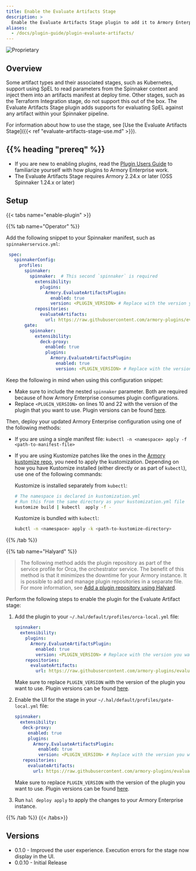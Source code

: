 ```yaml
---
title: Enable the Evaluate Artifacts Stage
description: >
  Enable the Evaluate Artifacts Stage plugin to add it to Armory Enterprise. The stage gives pipeline creators the ability to create base64 artifacts from text saved within a pipeline. The contents of the new artifact include the results of any SpEL expressions that are evaluated.
aliases:
  - /docs/plugin-guide/plugin-evaluate-artifacts/
---
```


![Proprietary](/images/proprietary.svg)

## Overview

Some artifact types and their associated stages, such as Kubernetes, support  using SpEL to read parameters from the Spinnaker context and inject them into an artifacts manifest at deploy time. Other stages, such as the Terraform Integration stage, do not support this out of the box. The Evaluate Artifacts Stage plugin adds supports for evaluating SpEL against any artifact within your Spinnaker pipeline.

For information about how to use the stage, see [Use the Evaluate Artifacts Stage]({{< ref "evaluate-artifacts-stage-use.md" >}}).

## {{% heading "prereq" %}}

* If you are new to enabling plugins, read the [Plugin Users Guide](https://spinnaker.io/guides/user/plugins/) to familiarize yourself with how plugins to Armory Enterprise work.
* The Evaluate Artifacts Stage requires Armory 2.24.x or later (OSS Spinnaker 1.24.x or later)


## Setup

{{< tabs name="enable-plugin" >}}

{{% tab name="Operator" %}}

Add the following snippet to your Spinnaker manifest, such as `spinnakerservice.yml`:

   ```yaml
    spec:
      spinnakerConfig:
        profiles:
          spinnaker:  
            spinnaker:  # This second `spinnaker` is required
              extensibility:
                plugins:
                  Armory.EvaluateArtifactsPlugin:
                    enabled: true
                    version: <PLUGIN_VERSION> # Replace with the version you want to use. For example, use 0.1.0.
              repositories:
                evaluateArtifacts:
                  url: https://raw.githubusercontent.com/armory-plugins/evaluate-artifacts-releases/master/repositories.json
          gate:
            spinnaker:
              extensibility:
                deck-proxy:
                  enabled: true
                  plugins:
                    Armory.EvaluateArtifactsPlugin:
                      enabled: true
                      version: <PLUGIN_VERSION> # Replace with the version you want to use. For example, use 0.1.0.
   ```

Keep the following in mind when using this configuration snippet: 

* Make sure to include the nested `spinnaker` parameter. Both are required because of how Armory Enterprise consumes plugin configurations.
* Replace `<PLUGIN_VERSION>` on lines 10 and 22 with the version of the plugin that you want to use. Plugin versions can be found [here](#versions).

Then, deploy your updated Armory Enterprise configuration using one of the following methods:

- If you are using a single manifest file: `kubectl -n <namespace> apply -f <path-to-manifest-file>`
- If you are using Kustomize patches like the ones in the [Armory kustomize repo](https://github.com/armory/spinnaker-kustomize-patches), you need to apply the kustomization. Depending on how you have Kustomize installed (either directly or as part of `kubectl`), use one of the following commands:
   
   Kustomize is installed separately from `kubectl`:
   
   ```bash
   # The namespace is declared in kustomization.yml
   # Run this from the same directory as your kustomization.yml file
   kustomize build | kubectl  apply -f -
   ```

   Kustomize is bundled with `kubectl`:
   
   ```bash
   kubctl -n <namespace> apply -k <path-to-kustomize-directory>
   ```

{{% /tab %}}

{{% tab name="Halyard" %}}

> The following method adds the plugin repository as part of the service profile for Orca, the orchestrator service. The benefit of this method is that it minimizes the downtime for your Armory instance. It is possible to add and manage plugin repositories in a separate file. For more information, see [Add a plugin repository using Halyard](https://spinnaker.io/guides/user/plugins/#add-a-plugin-repository-using-halyard).

Perform the following steps to enable the plugin for the Evaluate Artifact stage:

1. Add the plugin to your `~/.hal/default/profiles/orca-local.yml` file:

   ```yaml
   spinnaker:
     extensibility:
       plugins:
         Armory.EvaluateArtifactsPlugin:
           enabled: true
           version: <PLUGIN_VERSION> # Replace with the version you want to use. For example, use 0.1.0.
       repositories:
         evaluateArtifacts:
           url: https://raw.githubusercontent.com/armory-plugins/evaluate-artifacts-releases/master/repositories.json
   ```

   Make sure to replace `PLUGIN_VERSION` with the version of the plugin you want to use. Plugin versions can be found [here](#versions).

2. Enable the UI for the stage in your `~/.hal/default/profiles/gate-local.yml` file:

   ```yaml
   spinnaker:
     extensibility:
      deck-proxy:
        enabled: true
        plugins:
          Armory.EvaluateArtifactsPlugin:
            enabled: true
            version: <PLUGIN_VERSION> # Replace with the version you want to use. For example, use 0.1.0.
      repositories:
        evaluateArtifacts:
          url: https://raw.githubusercontent.com/armory-plugins/evaluate-artifacts-releases/master/repositories.json
   ```

   Make sure to replace `PLUGIN_VERSION` with the version of the plugin you want to use. Plugin versions can be found [here](#versions).

3. Run `hal deploy apply` to apply the changes to your Armory Enterprise instance.

{{% /tab %}}
{{< /tabs>}}

## Versions

- 0.1.0 - Improved the user experience. Execution errors for the stage now display in the UI.
- 0.0.10 - Initial Release
